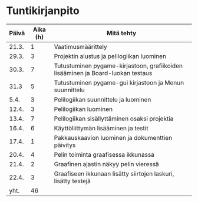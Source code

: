 # Tuntikirjanpito

|     Päivä     |   Aika (h)    |   Mitä tehty  |
| ------------- | ------------- | ------------- |
|   21.3.       |       1       | Vaatimusmäärittely|
|   29.3.       |       3       | Projektin alustus ja pelilogiikan luominen |
|   30.3.       |       7       | Tutustuminen pygame-kirjastoon, grafiikoiden lisääminen ja Board-luokan testaus|
|   31.3        |       5       | Tutustuminen pygame-gui kirjastoon ja Menun suunnittelu |
|   5.4.        |       3       | Pelilogiikan suunnittelu ja luominen |
|   12.4.       |       3       | Pelilogiikan luominen |
|   13.4.       |       7       | Pelilogiikan sisällyttäminen osaksi projektia |
|   16.4.       |       6       | Käyttöliittymän lisääminen ja testit |
|   17.4.       |       1       | Pakkauskaavion luominen ja dokumenttien päivitys|
|   20.4.       |       4       | Pelin toiminta graafisessa ikkunassa |
|   21.4.       |       2       | Graafinen ajastin näkyy pelin vieressä |
|   22.4.       |       3       | Graafiseen ikkunaan lisätty siirtojen laskuri, lisätty testejä|
|   yht.        |       46      |               |

